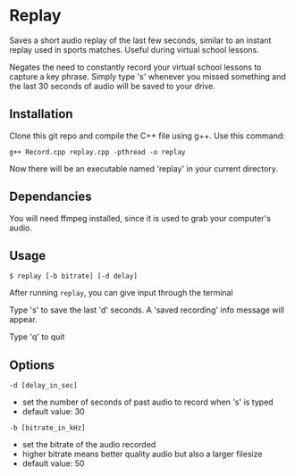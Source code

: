# Replay

Saves a short audio replay of the last few seconds, similar to an instant replay used in sports matches. Useful during virtual school lessons. 

Negates the need to constantly record your virtual school lessons to capture a key phrase. Simply type 's' whenever you missed something and the last 30 seconds of audio will be saved to your drive.

## Installation

Clone this git repo and compile the C++ file using g++. Use this command:

``` 
g++ Record.cpp replay.cpp -pthread -o replay
```

Now there will be an executable named 'replay' in your current directory.

## Dependancies

You will need ffmpeg installed, since it is used to grab your computer's audio.

## Usage

``` $ replay [-b bitrate] [-d delay] ```

After running `replay`, you can give input through the terminal

Type 's' to save the last 'd' seconds. A 'saved recording' info message will appear.

Type 'q' to quit

## Options

```
-d [delay_in_sec]
```

- set the number of seconds of past audio to record when 's' is typed
- default value: 30

```
-b [bitrate_in_kHz]
```

- set the bitrate of the audio recorded
- higher bitrate means better quality audio but also a larger filesize
- default value: 50
